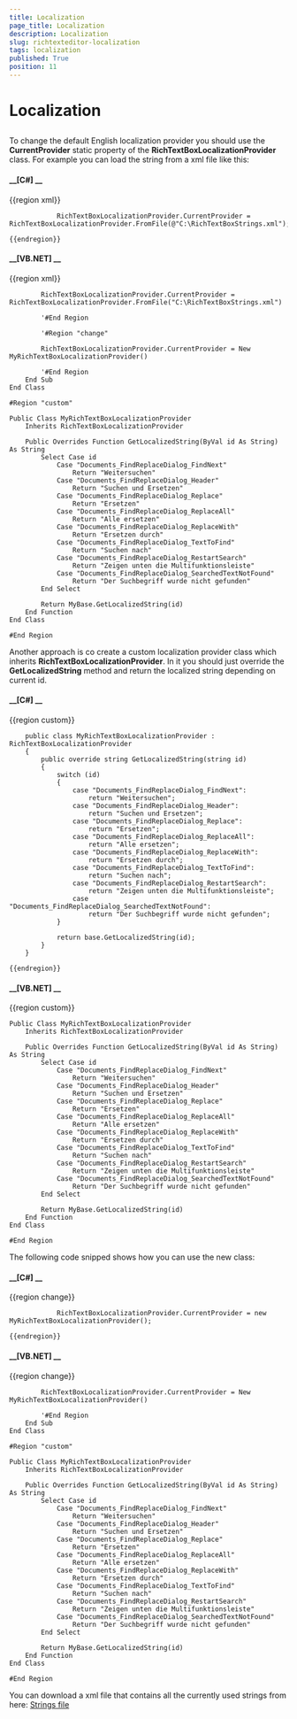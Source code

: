 ```yaml
---
title: Localization
page_title: Localization
description: Localization
slug: richtexteditor-localization
tags: localization
published: True
position: 11
---
```


# Localization



## 

To change the default English localization provider you should use the __CurrentProvider__ static property of the
          __RichTextBoxLocalizationProvider__ class. For example you can load the string from a xml file like this:
        

#### __[C#] __

{{region xml}}
	
	            RichTextBoxLocalizationProvider.CurrentProvider = RichTextBoxLocalizationProvider.FromFile(@"C:\RichTextBoxStrings.xml");
	
	{{endregion}}



#### __[VB.NET] __

{{region xml}}
	
	        RichTextBoxLocalizationProvider.CurrentProvider = RichTextBoxLocalizationProvider.FromFile("C:\RichTextBoxStrings.xml")
	
	        '#End Region
	
	        '#Region "change"
	
	        RichTextBoxLocalizationProvider.CurrentProvider = New MyRichTextBoxLocalizationProvider()
	
	        '#End Region
	    End Sub
	End Class
	
	#Region "custom"
	
	Public Class MyRichTextBoxLocalizationProvider
	    Inherits RichTextBoxLocalizationProvider
	
	    Public Overrides Function GetLocalizedString(ByVal id As String) As String
	        Select Case id
	            Case "Documents_FindReplaceDialog_FindNext"
	                Return "Weitersuchen"
	            Case "Documents_FindReplaceDialog_Header"
	                Return "Suchen und Ersetzen"
	            Case "Documents_FindReplaceDialog_Replace"
	                Return "Ersetzen"
	            Case "Documents_FindReplaceDialog_ReplaceAll"
	                Return "Alle ersetzen"
	            Case "Documents_FindReplaceDialog_ReplaceWith"
	                Return "Ersetzen durch"
	            Case "Documents_FindReplaceDialog_TextToFind"
	                Return "Suchen nach"
	            Case "Documents_FindReplaceDialog_RestartSearch"
	                Return "Zeigen unten die Multifunktionsleiste"
	            Case "Documents_FindReplaceDialog_SearchedTextNotFound"
	                Return "Der Suchbegriff wurde nicht gefunden"
	        End Select
	
	        Return MyBase.GetLocalizedString(id)
	    End Function
	End Class
	
	#End Region



Another approach is co create a custom localization provider class which inherits __RichTextBoxLocalizationProvider__.
        In it you should just override the __GetLocalizedString__ 
        method and return the localized string depending on current id.

#### __[C#] __

{{region custom}}
	        
	    public class MyRichTextBoxLocalizationProvider : RichTextBoxLocalizationProvider
	    {
	        public override string GetLocalizedString(string id)
	        {
	            switch (id)
	            {
	                case "Documents_FindReplaceDialog_FindNext":
	                    return "Weitersuchen";
	                case "Documents_FindReplaceDialog_Header":
	                    return "Suchen und Ersetzen";
	                case "Documents_FindReplaceDialog_Replace":
	                    return "Ersetzen";
	                case "Documents_FindReplaceDialog_ReplaceAll":
	                    return "Alle ersetzen";
	                case "Documents_FindReplaceDialog_ReplaceWith":
	                    return "Ersetzen durch";
	                case "Documents_FindReplaceDialog_TextToFind":
	                    return "Suchen nach";
	                case "Documents_FindReplaceDialog_RestartSearch":
	                    return "Zeigen unten die Multifunktionsleiste";
	                case "Documents_FindReplaceDialog_SearchedTextNotFound":
	                    return "Der Suchbegriff wurde nicht gefunden";
	            }
	    
	            return base.GetLocalizedString(id);
	        }
	    }
	
	{{endregion}}



#### __[VB.NET] __

{{region custom}}
	
	Public Class MyRichTextBoxLocalizationProvider
	    Inherits RichTextBoxLocalizationProvider
	
	    Public Overrides Function GetLocalizedString(ByVal id As String) As String
	        Select Case id
	            Case "Documents_FindReplaceDialog_FindNext"
	                Return "Weitersuchen"
	            Case "Documents_FindReplaceDialog_Header"
	                Return "Suchen und Ersetzen"
	            Case "Documents_FindReplaceDialog_Replace"
	                Return "Ersetzen"
	            Case "Documents_FindReplaceDialog_ReplaceAll"
	                Return "Alle ersetzen"
	            Case "Documents_FindReplaceDialog_ReplaceWith"
	                Return "Ersetzen durch"
	            Case "Documents_FindReplaceDialog_TextToFind"
	                Return "Suchen nach"
	            Case "Documents_FindReplaceDialog_RestartSearch"
	                Return "Zeigen unten die Multifunktionsleiste"
	            Case "Documents_FindReplaceDialog_SearchedTextNotFound"
	                Return "Der Suchbegriff wurde nicht gefunden"
	        End Select
	
	        Return MyBase.GetLocalizedString(id)
	    End Function
	End Class
	
	#End Region



The following code snipped shows how you can use the new class:

#### __[C#] __

{{region change}}
	            
	            RichTextBoxLocalizationProvider.CurrentProvider = new MyRichTextBoxLocalizationProvider();
	    
	{{endregion}}



#### __[VB.NET] __

{{region change}}
	
	        RichTextBoxLocalizationProvider.CurrentProvider = New MyRichTextBoxLocalizationProvider()
	
	        '#End Region
	    End Sub
	End Class
	
	#Region "custom"
	
	Public Class MyRichTextBoxLocalizationProvider
	    Inherits RichTextBoxLocalizationProvider
	
	    Public Overrides Function GetLocalizedString(ByVal id As String) As String
	        Select Case id
	            Case "Documents_FindReplaceDialog_FindNext"
	                Return "Weitersuchen"
	            Case "Documents_FindReplaceDialog_Header"
	                Return "Suchen und Ersetzen"
	            Case "Documents_FindReplaceDialog_Replace"
	                Return "Ersetzen"
	            Case "Documents_FindReplaceDialog_ReplaceAll"
	                Return "Alle ersetzen"
	            Case "Documents_FindReplaceDialog_ReplaceWith"
	                Return "Ersetzen durch"
	            Case "Documents_FindReplaceDialog_TextToFind"
	                Return "Suchen nach"
	            Case "Documents_FindReplaceDialog_RestartSearch"
	                Return "Zeigen unten die Multifunktionsleiste"
	            Case "Documents_FindReplaceDialog_SearchedTextNotFound"
	                Return "Der Suchbegriff wurde nicht gefunden"
	        End Select
	
	        Return MyBase.GetLocalizedString(id)
	    End Function
	End Class
	
	#End Region



You can download a xml file that contains all the currently used strings from here:
          [Strings file](http://www.telerik.com/docs/default-source/ui-for-winforms/richtextboxstrings.zip?sfvrsn=2)
